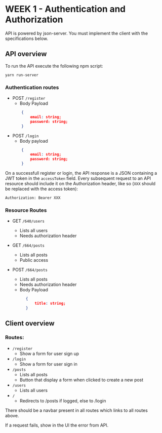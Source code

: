 # WEEK 1 - Authentication and Authorization

API is powered by json-server. You must implement the client with the specifications below.

## API overview 

To run the API execute the following npm script:

``yarn run-server``

### Authentication routes
- POST ``/register``
    - Body Payload
    ```json
        {
            email: string;
            password: string;
        }
    ```
- POST ``/login``
    - Body payload
    ```json
        {
            email: string;
            password: string;
        }
    ```

On a successfull register or login, the API response is a JSON containing a JWT token in the ``accessToken`` field. Every subsequent request to an API resource should include it on the Authorization header, like so (``XXX`` should be replaced with the access token):

``Authorization: Bearer XXX``

### Resource Routes

- GET ``/640/users``
  - Lists all users
  - Needs authorization header

- GET ``/664/posts``
  - Lists all posts
  - Public access

- POST ``/664/posts``
  - Lists all posts
  - Needs authorization header
  - Body Payload
  ```json
        {
            title: string;
        }
    ```

## Client overview

### Routes:

- ``/register``
    - Show a form for user sign up
- ``/login``
    - Show a form for user sign in
- ``/posts``
    - Lists all posts
    - Button that display a form when clicked to create a new post
- ``/users``
    - Lists all users
- ``/``
    - Redirects to /posts if logged, else to /login

There should be a navbar present in all routes which links to all routes above.

If a request fails, show in the UI the error from API.